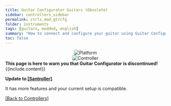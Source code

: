 ```yaml
---
title: Guitar Configurator Guitars (Obsolete)
sidebar: controllers_sidebar
permalink: ctrls_mod_gtrcfg
folder: instruments
tags: [guitars, modded, english]
summary: "How to connect and configure your guitar using Guitar Configurator on RPCS3."
toc: false
---
```


<div align="center"> <img src="https://carlmylo.github.io/rb3-pc/images/instruments/plat/lgc.png" alt="Platform" title="Platform"></div>

<div align="center"> <img src="https://carlmylo.github.io/rb3-pc/images/instruments/cont/rcmgtrs.png" alt="Controller" title="Controller"></div>

<div markdown="span" class="alert alert-danger" role="alert"><i class="fa fa-exclamation-circle"></i> <b>This page is here to warn you that Guitar Configurator is discontinued! </b> {{include.content}}</div>

**Update to [[Santroller]](https://carlmylo.github.io/rb3-pc/ctrls_modgtr_san)**.

It has more features and your current setup is compatible. 

[[Back to Controllers]](https://carlmylo.github.io/rb3-pc/ctrls#instrument-list)